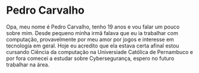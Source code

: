 # Pedro Carvalho

Opa, meu nome é Pedro Carvalho, tenho 19 anos e vou falar um pouco sobre mim. Desde pequeno minha irmã falava que eu ia trabalhar com computação, provavelmente por meu amor por jogos e interesse em tecnologia em geral. Hoje eu acredito que ela estava certa afinal estou cursando Ciência da computação na Universiade Católica de Pernambuco e por fora comecei a estudar sobre Cybersegurança, espero no futuro trabalhar na área.
